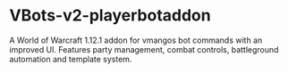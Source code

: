 # VBots-v2-playerbotaddon
A World of Warcraft 1.12.1 addon for vmangos bot commands with an improved UI. Features party management, combat controls, battleground automation and template system.
